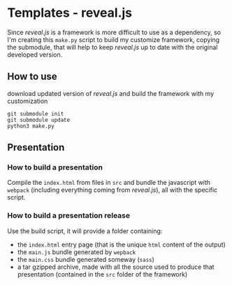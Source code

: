 # Templates - reveal.js
Since *reveal.js* is a framework is more difficult to use as a dependency, so
I'm creating this `make.py` script to build my customize framework, copying the
submodule, that will help to keep *reveal.js* up to date with the original
developed version.

## How to use
download updated version of *reveal.js* and build the framework with my
customization
```
git submodule init
git submodule update
python3 make.py
```

## Presentation

### How to build a presentation
Compile the `index.html` from files in `src` and bundle the javascript with
`webpack` (including everything coming from *reveal.js*), all with the specific
script.

### How to build a presentation release
Use the build script, it will provide a folder containing:

- the `index.html` entry page (that is the unique `html` content of the output)
- the `main.js` bundle generated by `wepback`
- the `main.css` bundle generated someway (`sass`)
- a tar gzipped archive, made with all the source used to produce that
    presentation (contained in the `src` folder of the framework)
